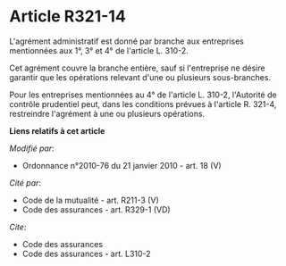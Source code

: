 # Article R321-14

L'agrément administratif est donné par branche aux entreprises mentionnées aux 1°, 3° et 4° de l'article L. 310-2.

Cet agrément couvre la branche entière, sauf si l'entreprise ne désire garantir que les opérations relevant d'une ou
plusieurs sous-branches.

Pour les entreprises mentionnées au 4° de l'article L. 310-2, l'Autorité de contrôle prudentiel peut, dans les conditions
prévues à l'article R. 321-4, restreindre l'agrément à une ou plusieurs opérations.

**Liens relatifs à cet article**

_Modifié par_:

  - Ordonnance n°2010-76 du 21 janvier 2010 - art. 18 (V)

_Cité par_:

  - Code de la mutualité - art. R211-3 (V)
  - Code des assurances - art. R329-1 (VD)

_Cite_:

  - Code des assurances
  - Code des assurances - art. L310-2
